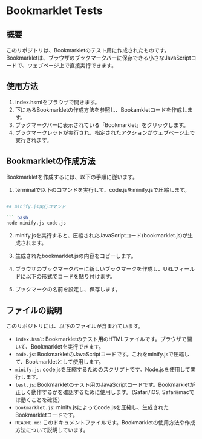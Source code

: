 # Bookmarklet Tests

## 概要

このリポジトリは、Bookmarkletのテスト用に作成されたものです。Bookmarkletは、ブラウザのブックマークバーに保存できる小さなJavaScriptコードで、ウェブページ上で直接実行できます。

## 使用方法

1. index.hsmlをブラウザで開きます。
2. 下にあるBookmarkletの作成方法を参照し、Bookamkletコードを作成します。
3. ブックマークバーに表示されている「Bookmarklet」をクリックします。
4. ブックマークレットが実行され、指定されたアクションがウェブページ上で実行されます。

## Bookmarkletの作成方法

Bookmarkletを作成するには、以下の手順に従います。

1. terminalで以下のコマンドを実行して、code.jsをminify.jsで圧縮します。

``` bash

## minify.js実行コマンド

``` bash
node minify.js code.js
```

2. minify.jsを実行すると、圧縮されたJavaScriptコード(bookmarklet.js)が生成されます。

3. 生成されたbookmarklet.jsの内容をコピーします。

4. ブラウザのブックマークバーに新しいブックマークを作成し、URLフィールドに以下の形式でコードを貼り付けます。

5. ブックマークの名前を設定し、保存します。

## ファイルの説明

このリポジトリには、以下のファイルが含まれています。

- `index.hsml`: Bookmarkletのテスト用のHTMLファイルです。ブラウザで開いて、Bookmarkletを実行できます。
- `code.js`: BookmarkletのJavaScriptコードです。これをminify.jsで圧縮して、Bookmarkletとして使用します。
- `minify.js`: code.jsを圧縮するためのスクリプトです。Node.jsを使用して実行します。
- `test.js`: Bookmarkletのテスト用のJavaScriptコードです。Bookmarkletが正しく動作するかを確認するために使用します。（Safari/iOS, Safari/macでは動くことを確認）
- `bookmarklet.js`: minify.jsによってcode.jsを圧縮し、生成されたBookmarkletコードです。
- `README.md`: このドキュメントファイルです。Bookmarkletの使用方法や作成方法について説明しています。